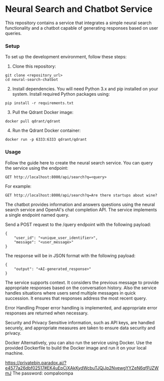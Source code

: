 # Neural Search and Chatbot Service
This repository contains a service that integrates a simple neural search functionality and a chatbot capable of generating responses based on user queries.

### Setup
To set up the development environment, follow these steps:

1. Clone this repository:
```
git clone <repository_url>
cd neural-search-chatbot
```
2. Install dependencies. You will need Python 3.x and pip installed on your system. Install required Python packages using:
```
pip install -r requirements.txt
```
3. Pull the Qdrant Docker image:
```
docker pull qdrant/qdrant
```
4. Run the Qdrant Docker container:
```
docker run -p 6333:6333 qdrant/qdrant
```
### Usage
Follow the guide here to create the neural search service. You can query the service using the endpoint:

```
GET http://localhost:8000/api/search?q=<query>
```
For example:

```
GET http://localhost:8000/api/search?q=Are there startups about wine?
```
The chatbot provides information and answers questions using the neural search service and OpenAI's chat completion API. The service implements a single endpoint named query.

Send a POST request to the /query endpoint with the following payload:

```
{
    "user_id": "<unique_user_identifier>",
    "message": "<user_message>"
}
```
The response will be in JSON format with the following payload:

```
{
    "output": "<AI-generated_response>"
}
```

The service supports context. It considers the previous message to provide appropriate responses based on the conversation history.
Also the service handles situations where users send multiple messages in quick succession. It ensures that responses address the most recent query.

Error Handling
Proper error handling is implemented, and appropriate error responses are returned when necessary.

Security and Privacy
Sensitive information, such as API keys, are handled securely, and appropriate measures are taken to ensure data security and privacy.

Docker
Alternatively, you can also run the service using Docker. Use the provided Dockerfile to build the Docker image and run it on your local machine.

https://privatebin.paradox.ai/?e4577a26dbf02517#EK4uEpCjXAkKydWcbuTJQjJp2NvewgYYZeN6qfPJZWmJ
The password: oompaloompa
